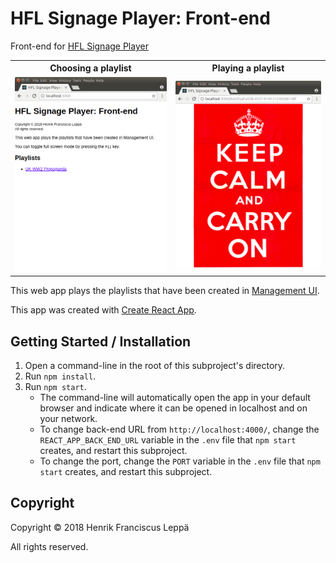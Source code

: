 HFL Signage Player: Front-end
=============================

Front-end for [HFL Signage Player]

<table>
  <tr>
    <th scope="col">Choosing a playlist</th>
    <th scope="col">Playing a playlist</th>
  </tr>
  <tr>
    <td>
      <a href="./screenshots/home.png">
        <img
          alt="Screenshot"
          style="max-width: 100%"
          src="./screenshots/home.png"
        >
      </a>
    </td>
    <td>
      <a href="./screenshots/playlist.png">
        <img
          alt="Screenshot"
          style="max-width: 100%"
          src="./screenshots/playlist.png"
        >
      </a>
    </td>
  </tr>
</table>

This web app plays the playlists that have been created in [Management
UI](./management-ui/).

This app was created with [Create React App](./create-react-app.md).


Getting Started / Installation
------------------------------

1. Open a command-line in the root of this subproject's directory.
2. Run `npm install`.
3. Run `npm start`.
   - The command-line will automatically open the app in your default browser
     and indicate where it can be opened in localhost and on your network.
   - To change back-end URL from `http://localhost:4000/`, change the
     `REACT_APP_BACK_END_URL` variable in the `.env` file that `npm start`
     creates, and restart this subproject.
   - To change the port, change the `PORT` variable in the `.env` file that
     `npm start` creates, and restart this subproject.


Copyright
---------

Copyright © 2018 Henrik Franciscus Leppä

All rights reserved.


[HFL Signage Player]: https://github.com/henrik-leppa/hfl-signage-player
